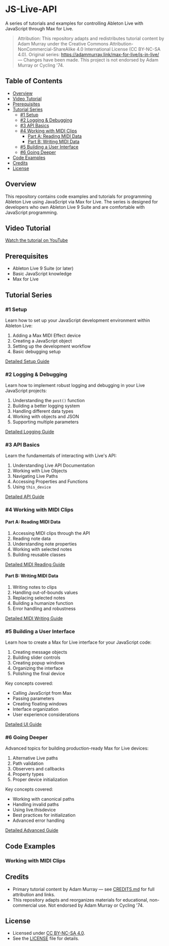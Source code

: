 # JS-Live-API

A series of tutorials and examples for controlling Ableton Live with JavaScript through Max for Live.

> Attribution: This repository adapts and redistributes tutorial content by Adam Murray under the Creative Commons Attribution-NonCommercial-ShareAlike 4.0 International License (CC BY-NC-SA 4.0). Original series: https://adammurray.link/max-for-live/js-in-live/ — Changes have been made. This project is not endorsed by Adam Murray or Cycling '74.

## Table of Contents

- [Overview](#overview)
- [Video Tutorial](#video-tutorial)
- [Prerequisites](#prerequisites)
- [Tutorial Series](#tutorial-series)
  - [#1 Setup](docs/01-setup.md)
  - [#2 Logging & Debugging](docs/02-logging.md)
  - [#3 API Basics](docs/03-api-basics.md)
  - [#4 Working with MIDI Clips](#4-working-with-midi-clips)
    - [Part A: Reading MIDI Data](docs/04-midi-clips.md)
    - [Part B: Writing MIDI Data](docs/04-midi-clips-b.md)
  - [#5 Building a User Interface](docs/05-user-interface.md)
  - [#6 Going Deeper](docs/06-going-deeper.md)
- [Code Examples](#code-examples)
- [Credits](#credits)
- [License](#license)

## Overview

This repository contains code examples and tutorials for programming Ableton Live using JavaScript via Max for Live. The series is designed for developers who own Ableton Live 9 Suite and are comfortable with JavaScript programming.

## Video Tutorial
[Watch the tutorial on YouTube](https://www.youtube.com/watch?v=VhxTB01oS9Y)

## Prerequisites

- Ableton Live 9 Suite (or later)
- Basic JavaScript knowledge
- Max for Live

## Tutorial Series

### #1 Setup

Learn how to set up your JavaScript development environment within Ableton Live:

1. Adding a Max MIDI Effect device
2. Creating a JavaScript object
3. Setting up the development workflow
4. Basic debugging setup

[Detailed Setup Guide](docs/01-setup.md)

### #2 Logging & Debugging

Learn how to implement robust logging and debugging in your Live JavaScript projects:

1. Understanding the `post()` function
2. Building a better logging system
3. Handling different data types
4. Working with objects and JSON
5. Supporting multiple parameters

[Detailed Logging Guide](docs/02-logging.md)

### #3 API Basics

Learn the fundamentals of interacting with Live's API:

1. Understanding Live API Documentation
2. Working with Live Objects
3. Navigating Live Paths
4. Accessing Properties and Functions
5. Using `this_device`

[Detailed API Guide](docs/03-api-basics.md)

### #4 Working with MIDI Clips

#### Part A: Reading MIDI Data

1. Accessing MIDI clips through the API
2. Reading note data
3. Understanding note properties
4. Working with selected notes
5. Building reusable classes

[Detailed MIDI Reading Guide](docs/04-midi-clips.md)

#### Part B: Writing MIDI Data

1. Writing notes to clips
2. Handling out-of-bounds values
3. Replacing selected notes
4. Building a humanize function
5. Error handling and robustness

[Detailed MIDI Writing Guide](docs/04-midi-clips-b.md)

### #5 Building a User Interface

Learn how to create a Max for Live interface for your JavaScript code:

1. Creating message objects
2. Building slider controls
3. Creating popup windows
4. Organizing the interface
5. Polishing the final device

Key concepts covered:
- Calling JavaScript from Max
- Passing parameters
- Creating floating windows
- Interface organization
- User experience considerations

[Detailed UI Guide](docs/05-user-interface.md)

### #6 Going Deeper

Advanced topics for building production-ready Max for Live devices:

1. Alternative Live paths
2. Path validation
3. Observers and callbacks
4. Property types
5. Proper device initialization

Key concepts covered:
- Working with canonical paths
- Handling invalid paths
- Using live.thisdevice
- Best practices for initialization
- Advanced error handling

[Detailed Advanced Guide](docs/06-going-deeper.md)

## Code Examples

### Working with MIDI Clips

## Credits

- Primary tutorial content by Adam Murray — see [CREDITS.md](CREDITS.md) for full attribution and links.
- This repository adapts and reorganizes materials for educational, non-commercial use. Not endorsed by Adam Murray or Cycling '74.

## License

- Licensed under [CC BY-NC-SA 4.0](https://creativecommons.org/licenses/by-nc-sa/4.0/).
- See the [LICENSE](LICENSE) file for details.